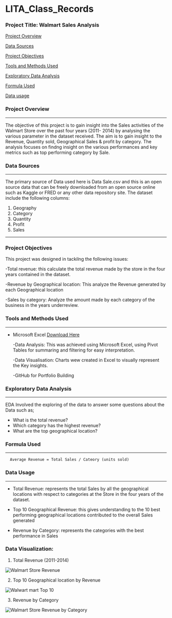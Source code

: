 # LITA_Class_Records

### Project Title: Walmart Sales Analysis 

[Project Overview](#project-overview)

[Data Sources](#data-sources)

[Project Objectives](#project-objectives)

[Tools and Methods Used](#tools-and-methods-used)

[Exploratory Data Analysis](#exploratory-data-analysis)

[Formula Used](formula-used)

[Data usage](data-usage)


### Project Overview
---
The objective of this project is to gain insight into the Sales activities of the Walmart Store over the past four years (2011- 2014) by analysing the various parameter in the dataset received. The aim is to gain insight to the Revenue, Quantity sold, Geographical Sales & profit by category. The analysis focuses on findng insight on the various performances 
 and key metrics such as top performing category by Sale.  

### Data Sources
---
The primary source of Data used here is Data Sale.csv and this is an open source data that can be freely downloaded from an open source online such as Kaggle or FRED or any other data repository site. The dataset include the following columns:

   1. Geography
   2. Category
   3. Quantity
   4. Profit
   5. Sales
---
### Project Objectives

 This project was designed in tackilng the following issues:
 
   -Total revenue: this calculate the total revenue made by the store in the four years contained in the
    dataset. 
   
   -Revenue by Geographical location: This analyze the Revenue generated by each Geographical location
   
   -Sales by category: Analyze the amount made by each category of the business in the 
    years underreview.
  
### Tools and Methods Used
---
- Microsoft Excel [Download Here](https://www.microsoft.com)
    
     -Data Analysis: This was achieved using Microsoft Excel, using Pivot Tables for summaring and
      filtering for easy interpretation. 
     
     -Data Visualisation: Charts wew created in Excel to visually represent the Key insights. 
    
     -GitHub for Portfolio Building

### Exploratory Data Analysis
---
EDA Involved the exploring of the data to answer some questions about the Data such as;

  - What is the total revenue?
  - Which category has the highest revenue?
  - What are the top geographical location?
  
### Formula Used
---

  ```
    Average Revenue = Total Sales / Cateory (units sold)
  ```

### Data Usage 
---

   - Total Revenue: represents the total Sales by all the geographical locations with respect to categories at the
     Store in the four years of the dataset.

  - Top 10 Geographical Revenue: this gives understanding to the 10 best performing geographical locations contributed 
    to the overall Sales generated 
   
   - Revenue by Category: represents the categories with the best performance in Sales

### Data Visualization:

  1. Total Revenue (2011-2014)


 
![Walmart Store Revenue ](https://github.com/user-attachments/assets/a5f719ea-4827-48a3-a65b-064473553961)





2.  Top 10 Geographical location by Revenue


![Walwart mart Top 10](https://github.com/user-attachments/assets/04f1f5a1-e5b6-42ae-be87-922af901644a)





3. Revenue by Category


![Walmart Store Revenue by Category](https://github.com/user-attachments/assets/bc18d8da-3a2c-41bf-a858-27ad4f335114)








